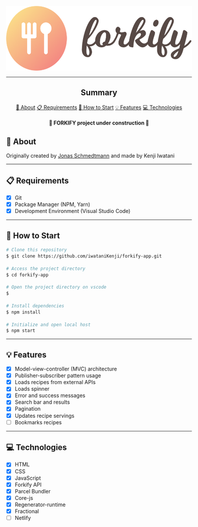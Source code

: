 <section align="center">
    <img width="537px" height="175,5px" src="./src/img/logo.png" />
</section>

---

<h2 align="center">Summary</h2>

<p align="center">
    <a href="#about">📙 About</a>
    <a href="#requirements">📋 Requirements</a>
    <a href="#start">📖 How to Start</a>
    <a href="#features">💡 Features</a>
    <a href="#technologies">💻 Technologies</a>
</p>

<h4 align="center">
   🚧 FORKIFY project under construction 🚧
</h4>

<H2 id="about">📙 About</H2>

<!-- <p>Omnifood is an AI-powered food subscription for people who want to eat healthy 365 days per year. It's tailored to the customer's personal tastes and nutritional needs, and has more than 5,000 recipes that can work with any diet as well</p> -->
<p>Originally created by <a href="https://github.com/jonasschmedtmann">Jonas Schmedtmann<a/> and made by Kenji Iwatani</p>
<!-- <p>
    <a href="https://omnifood-kenji.netlify.app/">Check website &rarr;</a>
</p> -->

---

<H2 id="requirements">📋 Requirements</H2>

- [x] Git
- [x] Package Manager (NPM, Yarn)
- [x] Development Environment (Visual Studio Code)

---

<H2 id="start">📖 How to Start</H2>

```bash
# Clone this repository
$ git clone https://github.com/iwataniKenji/forkify-app.git

# Access the project directory
$ cd forkify-app

# Open the project directory on vscode
$

# Install dependencies
$ npm install

# Initialize and open local host
$ npm start
```

---

<H2 id="features">💡 Features</H2>

- [x] Model-view-controller (MVC) architecture
- [x] Publisher-subscriber pattern usage
- [x] Loads recipes from external APIs
- [x] Loads spinner
- [x] Error and success messages
- [x] Search bar and results
- [X] Pagination
- [X] Updates recipe servings
- [ ] Bookmarks recipes

---

<H2 id="technologies">💻 Technologies</H2>

- [x] HTML
- [x] CSS
- [x] JavaScript
- [x] Forkify API
- [x] Parcel Bundler
- [x] Core-js
- [x] Regenerator-runtime
- [x] Fractional
- [ ] Netlify
